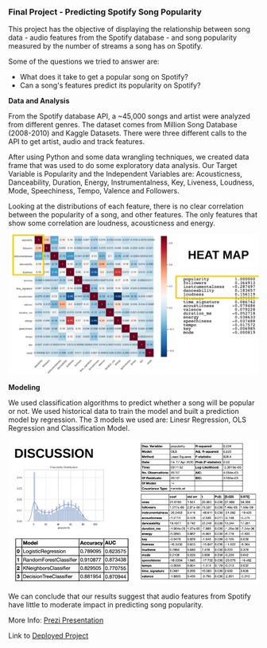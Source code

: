 ### Final Project - Predicting Spotify Song Popularity


This project has the objective of displaying the relationship between song data - audio features from the Spotify database - and song popularity measured by the number of streams a song has on Spotify.

Some of the questions we tried to answer are:
* What does it take to get a popular song on Spotify?
* Can a song's features predict its popularity on Spotify?


**Data and Analysis**

From the Spotify database API, a ~45,000 songs and artist were analyzed from different genres. The dataset comes from Million Song Database (2008-2010) and Kaggle Datasets. There were three different calls to the API to get artist, audio and track features.

After using Python and some data wrangling techniques, we created data frame that was used to do some exploratory data analysis. Our Target Variable is Popularity and the Independent Variables are:
Acousticness, Danceability, Duration, Energy, Instrumentalness, Key, Liveness, Loudness, Mode, Speechiness, Tempo, Valence and
Followers.


Looking at the distributions of each feature, there is no clear correlation between the popularity of a song, and other features.
The only features that show some correlation are loudness, acousticness and energy.

![static/images/Correlation_HeatMap.png](static/images/Correlation_HeatMap.png)

**Modeling**

We used classification algorithms to predict whether a song will be popular or not. We used historical data to train the  model and built a prediction model by regression. The 3 models we used are: Linesr Regression, OLS Regression and Classification Model.

![static/images/Model_Performance.png](static/images/Model_Performance.png)



We can conclude that our results suggest that audio features from Spotify have little to moderate impact in predicting song popularity.




More Info:  [Prezi Presentation](https://prezi.com/view/6GrxZQ6CnhMpSGklysZ1/)

Link to [Deployed Project](https://iris28kurti.github.io/SpotifyPopularity/index.html)